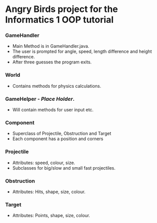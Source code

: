 Angry Birds project for the Informatics 1 OOP tutorial
======================================================

### GameHandler
 * Main Method is in GameHandler.java.
 * The user is prompted for angle, speed, length difference and height difference.
 * After three guesses the program exits.
 
### World
 * Contains methods for physics calculations.
 
### GameHelper - *Place Holder*.
 * Will contain methods for user input etc.
 
### Component
 * Superclass of Projectile, Obstruction and Target
 * Each component has a position and corners
 
### Projectile
 * Attributes: speed, colour, size.
 * Subclasses for big/slow and small fast projectiles.
 
### Obstruction
 * Attributes: Hits, shape, size, colour.
 
### Target
 * Attributes: Points, shape, size, colour.
